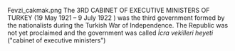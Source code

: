Fevzi_cakmak.png The 3RD CABINET OF EXECUTIVE MINISTERS OF TURKEY (19 May 1921 – 9 July 1922 ) was the third government formed by the nationalists during the Turkish War of Independence. The Republic was not yet proclaimed and the government was called _İcra vekilleri heyeti_ ("cabinet of executive ministers")
